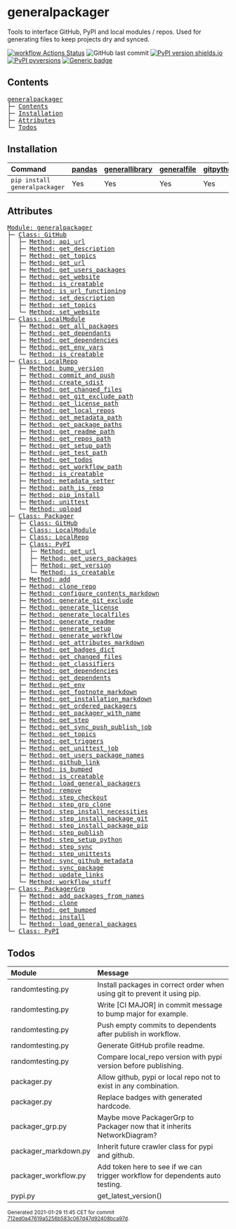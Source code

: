 # generalpackager
Tools to interface GitHub, PyPI and local modules / repos. Used for generating files to keep projects dry and synced.

[![workflow Actions Status](https://github.com/ManderaGeneral/generalpackager/workflows/workflow/badge.svg)](https://github.com/ManderaGeneral/generalpackager/actions)
![GitHub last commit](https://img.shields.io/github/last-commit/ManderaGeneral/generalpackager)
[![PyPI version shields.io](https://img.shields.io/pypi/v/generalpackager.svg)](https://pypi.org/project/generalpackager/)
[![PyPI pyversions](https://img.shields.io/pypi/pyversions/generalpackager.svg)](https://pypi.python.org/pypi/generalpackager/)
[![Generic badge](https://img.shields.io/badge/platforms-windows%20%7C%20ubuntu-blue.svg)](https://shields.io/)

## Contents
<pre>
<a href='#generalpackager'>generalpackager</a>
├─ <a href='#Contents'>Contents</a>
├─ <a href='#Installation'>Installation</a>
├─ <a href='#Attributes'>Attributes</a>
└─ <a href='#Todos'>Todos</a>
</pre>

## Installation
| Command                       | <a href='https://pypi.org/project/pandas'>pandas</a>   | <a href='https://pypi.org/project/generallibrary'>generallibrary</a>   | <a href='https://pypi.org/project/generalfile'>generalfile</a>   | <a href='https://pypi.org/project/gitpython'>gitpython</a>   | <a href='https://pypi.org/project/requests'>requests</a>   |
|:------------------------------|:-------------------------------------------------------|:-----------------------------------------------------------------------|:-----------------------------------------------------------------|:-------------------------------------------------------------|:-----------------------------------------------------------|
| `pip install generalpackager` | Yes                                                    | Yes                                                                    | Yes                                                              | Yes                                                          | Yes                                                        |

## Attributes
<pre>
<a href='https://github.com/ManderaGeneral/generalpackager/blob/712ed0a47619a5256b583c067d47d92408bca97d/generalpackager/__init__.py#L1'>Module: generalpackager</a>
├─ <a href='https://github.com/ManderaGeneral/generalpackager/blob/712ed0a47619a5256b583c067d47d92408bca97d/generalpackager/api/github.py#L9'>Class: GitHub</a>
│  ├─ <a href='https://github.com/ManderaGeneral/generalpackager/blob/712ed0a47619a5256b583c067d47d92408bca97d/generalpackager/api/github.py#L34'>Method: api_url</a>
│  ├─ <a href='https://github.com/ManderaGeneral/generalpackager/blob/712ed0a47619a5256b583c067d47d92408bca97d/generalpackager/api/github.py#L62'>Method: get_description</a>
│  ├─ <a href='https://github.com/ManderaGeneral/generalpackager/blob/712ed0a47619a5256b583c067d47d92408bca97d/generalpackager/api/github.py#L49'>Method: get_topics</a>
│  ├─ <a href='https://github.com/ManderaGeneral/generalpackager/blob/712ed0a47619a5256b583c067d47d92408bca97d/generalpackager/api/github.py#L25'>Method: get_url</a>
│  ├─ <a href='https://github.com/ManderaGeneral/generalpackager/blob/712ed0a47619a5256b583c067d47d92408bca97d/generalpackager/api/github.py#L87'>Method: get_users_packages</a>
│  ├─ <a href='https://github.com/ManderaGeneral/generalpackager/blob/712ed0a47619a5256b583c067d47d92408bca97d/generalpackager/api/github.py#L38'>Method: get_website</a>
│  ├─ <a href='https://github.com/ManderaGeneral/generalpackager/blob/712ed0a47619a5256b583c067d47d92408bca97d/generalpackager/api/github.py#L20'>Method: is_creatable</a>
│  ├─ <a href='https://github.com/ManderaGeneral/generalpackager/blob/712ed0a47619a5256b583c067d47d92408bca97d/generalpackager/api/github.py#L30'>Method: is_url_functioning</a>
│  ├─ <a href='https://github.com/ManderaGeneral/generalpackager/blob/712ed0a47619a5256b583c067d47d92408bca97d/generalpackager/api/github.py#L68'>Method: set_description</a>
│  ├─ <a href='https://github.com/ManderaGeneral/generalpackager/blob/712ed0a47619a5256b583c067d47d92408bca97d/generalpackager/api/github.py#L55'>Method: set_topics</a>
│  └─ <a href='https://github.com/ManderaGeneral/generalpackager/blob/712ed0a47619a5256b583c067d47d92408bca97d/generalpackager/api/github.py#L44'>Method: set_website</a>
├─ <a href='https://github.com/ManderaGeneral/generalpackager/blob/712ed0a47619a5256b583c067d47d92408bca97d/generalpackager/api/local_module.py#L8'>Class: LocalModule</a>
│  ├─ <a href='https://github.com/ManderaGeneral/generalpackager/blob/712ed0a47619a5256b583c067d47d92408bca97d/generalpackager/api/local_module.py#L43'>Method: get_all_packages</a>
│  ├─ <a href='https://github.com/ManderaGeneral/generalpackager/blob/712ed0a47619a5256b583c067d47d92408bca97d/generalpackager/api/local_module.py#L54'>Method: get_dependants</a>
│  ├─ <a href='https://github.com/ManderaGeneral/generalpackager/blob/712ed0a47619a5256b583c067d47d92408bca97d/generalpackager/api/local_module.py#L48'>Method: get_dependencies</a>
│  ├─ <a href='https://github.com/ManderaGeneral/generalpackager/blob/712ed0a47619a5256b583c067d47d92408bca97d/generalpackager/api/local_module.py#L34'>Method: get_env_vars</a>
│  └─ <a href='https://github.com/ManderaGeneral/generalpackager/blob/712ed0a47619a5256b583c067d47d92408bca97d/generalpackager/api/local_module.py#L20'>Method: is_creatable</a>
├─ <a href='https://github.com/ManderaGeneral/generalpackager/blob/712ed0a47619a5256b583c067d47d92408bca97d/generalpackager/api/local_repo.py#L13'>Class: LocalRepo</a>
│  ├─ <a href='https://github.com/ManderaGeneral/generalpackager/blob/712ed0a47619a5256b583c067d47d92408bca97d/generalpackager/api/local_repo.py#L162'>Method: bump_version</a>
│  ├─ <a href='https://github.com/ManderaGeneral/generalpackager/blob/712ed0a47619a5256b583c067d47d92408bca97d/generalpackager/api/local_repo.py#L145'>Method: commit_and_push</a>
│  ├─ <a href='https://github.com/ManderaGeneral/generalpackager/blob/712ed0a47619a5256b583c067d47d92408bca97d/generalpackager/api/local_repo.py#L177'>Method: create_sdist</a>
│  ├─ <a href='https://github.com/ManderaGeneral/generalpackager/blob/712ed0a47619a5256b583c067d47d92408bca97d/generalpackager/api/local_repo.py#L157'>Method: get_changed_files</a>
│  ├─ <a href='https://github.com/ManderaGeneral/generalpackager/blob/712ed0a47619a5256b583c067d47d92408bca97d/generalpackager/api/local_repo.py#L82'>Method: get_git_exclude_path</a>
│  ├─ <a href='https://github.com/ManderaGeneral/generalpackager/blob/712ed0a47619a5256b583c067d47d92408bca97d/generalpackager/api/local_repo.py#L90'>Method: get_license_path</a>
│  ├─ <a href='https://github.com/ManderaGeneral/generalpackager/blob/712ed0a47619a5256b583c067d47d92408bca97d/generalpackager/api/local_repo.py#L106'>Method: get_local_repos</a>
│  ├─ <a href='https://github.com/ManderaGeneral/generalpackager/blob/712ed0a47619a5256b583c067d47d92408bca97d/generalpackager/api/local_repo.py#L78'>Method: get_metadata_path</a>
│  ├─ <a href='https://github.com/ManderaGeneral/generalpackager/blob/712ed0a47619a5256b583c067d47d92408bca97d/generalpackager/api/local_repo.py#L102'>Method: get_package_paths</a>
│  ├─ <a href='https://github.com/ManderaGeneral/generalpackager/blob/712ed0a47619a5256b583c067d47d92408bca97d/generalpackager/api/local_repo.py#L74'>Method: get_readme_path</a>
│  ├─ <a href='https://github.com/ManderaGeneral/generalpackager/blob/712ed0a47619a5256b583c067d47d92408bca97d/generalpackager/api/local_repo.py#L47'>Method: get_repos_path</a>
│  ├─ <a href='https://github.com/ManderaGeneral/generalpackager/blob/712ed0a47619a5256b583c067d47d92408bca97d/generalpackager/api/local_repo.py#L86'>Method: get_setup_path</a>
│  ├─ <a href='https://github.com/ManderaGeneral/generalpackager/blob/712ed0a47619a5256b583c067d47d92408bca97d/generalpackager/api/local_repo.py#L98'>Method: get_test_path</a>
│  ├─ <a href='https://github.com/ManderaGeneral/generalpackager/blob/712ed0a47619a5256b583c067d47d92408bca97d/generalpackager/api/local_repo.py#L125'>Method: get_todos</a>
│  ├─ <a href='https://github.com/ManderaGeneral/generalpackager/blob/712ed0a47619a5256b583c067d47d92408bca97d/generalpackager/api/local_repo.py#L94'>Method: get_workflow_path</a>
│  ├─ <a href='https://github.com/ManderaGeneral/generalpackager/blob/712ed0a47619a5256b583c067d47d92408bca97d/generalpackager/api/local_repo.py#L60'>Method: is_creatable</a>
│  ├─ <a href='https://github.com/ManderaGeneral/generalpackager/blob/712ed0a47619a5256b583c067d47d92408bca97d/generalpackager/api/local_repo.py#L65'>Method: metadata_setter</a>
│  ├─ <a href='https://github.com/ManderaGeneral/generalpackager/blob/712ed0a47619a5256b583c067d47d92408bca97d/generalpackager/api/local_repo.py#L114'>Method: path_is_repo</a>
│  ├─ <a href='https://github.com/ManderaGeneral/generalpackager/blob/712ed0a47619a5256b583c067d47d92408bca97d/generalpackager/api/local_repo.py#L166'>Method: pip_install</a>
│  ├─ <a href='https://github.com/ManderaGeneral/generalpackager/blob/712ed0a47619a5256b583c067d47d92408bca97d/generalpackager/api/local_repo.py#L172'>Method: unittest</a>
│  └─ <a href='https://github.com/ManderaGeneral/generalpackager/blob/712ed0a47619a5256b583c067d47d92408bca97d/generalpackager/api/local_repo.py#L185'>Method: upload</a>
├─ <a href='https://github.com/ManderaGeneral/generalpackager/blob/712ed0a47619a5256b583c067d47d92408bca97d/generalpackager/packager.py#L16'>Class: Packager</a>
│  ├─ <a href='https://github.com/ManderaGeneral/generalpackager/blob/712ed0a47619a5256b583c067d47d92408bca97d/generalpackager/api/github.py#L9'>Class: GitHub</a>
│  ├─ <a href='https://github.com/ManderaGeneral/generalpackager/blob/712ed0a47619a5256b583c067d47d92408bca97d/generalpackager/api/local_module.py#L8'>Class: LocalModule</a>
│  ├─ <a href='https://github.com/ManderaGeneral/generalpackager/blob/712ed0a47619a5256b583c067d47d92408bca97d/generalpackager/api/local_repo.py#L13'>Class: LocalRepo</a>
│  ├─ <a href='https://github.com/ManderaGeneral/generalpackager/blob/712ed0a47619a5256b583c067d47d92408bca97d/generalpackager/api/pypi.py#L8'>Class: PyPI</a>
│  │  ├─ <a href='https://github.com/ManderaGeneral/generalpackager/blob/712ed0a47619a5256b583c067d47d92408bca97d/generalpackager/api/pypi.py#L21'>Method: get_url</a>
│  │  ├─ <a href='https://github.com/ManderaGeneral/generalpackager/blob/712ed0a47619a5256b583c067d47d92408bca97d/generalpackager/api/pypi.py#L26'>Method: get_users_packages</a>
│  │  ├─ <a href='https://github.com/ManderaGeneral/generalpackager/blob/712ed0a47619a5256b583c067d47d92408bca97d/generalpackager/api/pypi.py#L33'>Method: get_version</a>
│  │  └─ <a href='https://github.com/ManderaGeneral/generalpackager/blob/712ed0a47619a5256b583c067d47d92408bca97d/generalpackager/api/pypi.py#L16'>Method: is_creatable</a>
│  ├─ <a href='https://github.com/ManderaGeneral/generalpackager/blob/712ed0a47619a5256b583c067d47d92408bca97d/generalpackager/packager_relations.py#L6'>Method: add</a>
│  ├─ <a href='https://github.com/ManderaGeneral/generalpackager/blob/712ed0a47619a5256b583c067d47d92408bca97d/generalpackager/packager_github.py#L16'>Method: clone_repo</a>
│  ├─ <a href='https://github.com/ManderaGeneral/generalpackager/blob/712ed0a47619a5256b583c067d47d92408bca97d/generalpackager/packager_markdown.py#L46'>Method: configure_contents_markdown</a>
│  ├─ <a href='https://github.com/ManderaGeneral/generalpackager/blob/712ed0a47619a5256b583c067d47d92408bca97d/generalpackager/packager_files.py#L94'>Method: generate_git_exclude</a>
│  ├─ <a href='https://github.com/ManderaGeneral/generalpackager/blob/712ed0a47619a5256b583c067d47d92408bca97d/generalpackager/packager_files.py#L100'>Method: generate_license</a>
│  ├─ <a href='https://github.com/ManderaGeneral/generalpackager/blob/712ed0a47619a5256b583c067d47d92408bca97d/generalpackager/packager.py#L89'>Method: generate_localfiles</a>
│  ├─ <a href='https://github.com/ManderaGeneral/generalpackager/blob/712ed0a47619a5256b583c067d47d92408bca97d/generalpackager/packager_files.py#L128'>Method: generate_readme</a>
│  ├─ <a href='https://github.com/ManderaGeneral/generalpackager/blob/712ed0a47619a5256b583c067d47d92408bca97d/generalpackager/packager_files.py#L47'>Method: generate_setup</a>
│  ├─ <a href='https://github.com/ManderaGeneral/generalpackager/blob/712ed0a47619a5256b583c067d47d92408bca97d/generalpackager/packager_files.py#L112'>Method: generate_workflow</a>
│  ├─ <a href='https://github.com/ManderaGeneral/generalpackager/blob/712ed0a47619a5256b583c067d47d92408bca97d/generalpackager/packager_markdown.py#L75'>Method: get_attributes_markdown</a>
│  ├─ <a href='https://github.com/ManderaGeneral/generalpackager/blob/712ed0a47619a5256b583c067d47d92408bca97d/generalpackager/packager_markdown.py#L8'>Method: get_badges_dict</a>
│  ├─ <a href='https://github.com/ManderaGeneral/generalpackager/blob/712ed0a47619a5256b583c067d47d92408bca97d/generalpackager/packager_files.py#L35'>Method: get_changed_files</a>
│  ├─ <a href='https://github.com/ManderaGeneral/generalpackager/blob/712ed0a47619a5256b583c067d47d92408bca97d/generalpackager/packager_metadata.py#L26'>Method: get_classifiers</a>
│  ├─ <a href='https://github.com/ManderaGeneral/generalpackager/blob/712ed0a47619a5256b583c067d47d92408bca97d/generalpackager/packager_relations.py#L56'>Method: get_dependencies</a>
│  ├─ <a href='https://github.com/ManderaGeneral/generalpackager/blob/712ed0a47619a5256b583c067d47d92408bca97d/generalpackager/packager_relations.py#L62'>Method: get_dependents</a>
│  ├─ <a href='https://github.com/ManderaGeneral/generalpackager/blob/712ed0a47619a5256b583c067d47d92408bca97d/generalpackager/packager_workflow.py#L75'>Method: get_env</a>
│  ├─ <a href='https://github.com/ManderaGeneral/generalpackager/blob/712ed0a47619a5256b583c067d47d92408bca97d/generalpackager/packager_markdown.py#L82'>Method: get_footnote_markdown</a>
│  ├─ <a href='https://github.com/ManderaGeneral/generalpackager/blob/712ed0a47619a5256b583c067d47d92408bca97d/generalpackager/packager_markdown.py#L21'>Method: get_installation_markdown</a>
│  ├─ <a href='https://github.com/ManderaGeneral/generalpackager/blob/712ed0a47619a5256b583c067d47d92408bca97d/generalpackager/packager_relations.py#L68'>Method: get_ordered_packagers</a>
│  ├─ <a href='https://github.com/ManderaGeneral/generalpackager/blob/712ed0a47619a5256b583c067d47d92408bca97d/generalpackager/packager_relations.py#L31'>Method: get_packager_with_name</a>
│  ├─ <a href='https://github.com/ManderaGeneral/generalpackager/blob/712ed0a47619a5256b583c067d47d92408bca97d/generalpackager/packager_workflow.py#L30'>Method: get_step</a>
│  ├─ <a href='https://github.com/ManderaGeneral/generalpackager/blob/712ed0a47619a5256b583c067d47d92408bca97d/generalpackager/packager_workflow.py#L130'>Method: get_sync_push_publish_job</a>
│  ├─ <a href='https://github.com/ManderaGeneral/generalpackager/blob/712ed0a47619a5256b583c067d47d92408bca97d/generalpackager/packager_metadata.py#L16'>Method: get_topics</a>
│  ├─ <a href='https://github.com/ManderaGeneral/generalpackager/blob/712ed0a47619a5256b583c067d47d92408bca97d/generalpackager/packager_workflow.py#L22'>Method: get_triggers</a>
│  ├─ <a href='https://github.com/ManderaGeneral/generalpackager/blob/712ed0a47619a5256b583c067d47d92408bca97d/generalpackager/packager_workflow.py#L101'>Method: get_unittest_job</a>
│  ├─ <a href='https://github.com/ManderaGeneral/generalpackager/blob/712ed0a47619a5256b583c067d47d92408bca97d/generalpackager/packager_relations.py#L74'>Method: get_users_package_names</a>
│  ├─ <a href='https://github.com/ManderaGeneral/generalpackager/blob/712ed0a47619a5256b583c067d47d92408bca97d/generalpackager/packager_markdown.py#L67'>Method: github_link</a>
│  ├─ <a href='https://github.com/ManderaGeneral/generalpackager/blob/712ed0a47619a5256b583c067d47d92408bca97d/generalpackager/packager_metadata.py#L32'>Method: is_bumped</a>
│  ├─ <a href='https://github.com/ManderaGeneral/generalpackager/blob/712ed0a47619a5256b583c067d47d92408bca97d/generalpackager/packager.py#L48'>Method: is_creatable</a>
│  ├─ <a href='https://github.com/ManderaGeneral/generalpackager/blob/712ed0a47619a5256b583c067d47d92408bca97d/generalpackager/packager_relations.py#L45'>Method: load_general_packagers</a>
│  ├─ <a href='https://github.com/ManderaGeneral/generalpackager/blob/712ed0a47619a5256b583c067d47d92408bca97d/generalpackager/packager_relations.py#L15'>Method: remove</a>
│  ├─ <a href='https://github.com/ManderaGeneral/generalpackager/blob/712ed0a47619a5256b583c067d47d92408bca97d/generalpackager/packager_workflow.py#L38'>Method: step_checkout</a>
│  ├─ <a href='https://github.com/ManderaGeneral/generalpackager/blob/712ed0a47619a5256b583c067d47d92408bca97d/generalpackager/packager_workflow.py#L148'>Method: step_grp_clone</a>
│  ├─ <a href='https://github.com/ManderaGeneral/generalpackager/blob/712ed0a47619a5256b583c067d47d92408bca97d/generalpackager/packager_workflow.py#L52'>Method: step_install_necessities</a>
│  ├─ <a href='https://github.com/ManderaGeneral/generalpackager/blob/712ed0a47619a5256b583c067d47d92408bca97d/generalpackager/packager_workflow.py#L66'>Method: step_install_package_git</a>
│  ├─ <a href='https://github.com/ManderaGeneral/generalpackager/blob/712ed0a47619a5256b583c067d47d92408bca97d/generalpackager/packager_workflow.py#L59'>Method: step_install_package_pip</a>
│  ├─ <a href='https://github.com/ManderaGeneral/generalpackager/blob/712ed0a47619a5256b583c067d47d92408bca97d/generalpackager/packager_workflow.py#L96'>Method: step_publish</a>
│  ├─ <a href='https://github.com/ManderaGeneral/generalpackager/blob/712ed0a47619a5256b583c067d47d92408bca97d/generalpackager/packager_workflow.py#L45'>Method: step_setup_python</a>
│  ├─ <a href='https://github.com/ManderaGeneral/generalpackager/blob/712ed0a47619a5256b583c067d47d92408bca97d/generalpackager/packager_workflow.py#L90'>Method: step_sync</a>
│  ├─ <a href='https://github.com/ManderaGeneral/generalpackager/blob/712ed0a47619a5256b583c067d47d92408bca97d/generalpackager/packager_workflow.py#L85'>Method: step_unittests</a>
│  ├─ <a href='https://github.com/ManderaGeneral/generalpackager/blob/712ed0a47619a5256b583c067d47d92408bca97d/generalpackager/packager_github.py#L8'>Method: sync_github_metadata</a>
│  ├─ <a href='https://github.com/ManderaGeneral/generalpackager/blob/712ed0a47619a5256b583c067d47d92408bca97d/generalpackager/packager.py#L95'>Method: sync_package</a>
│  ├─ <a href='https://github.com/ManderaGeneral/generalpackager/blob/712ed0a47619a5256b583c067d47d92408bca97d/generalpackager/packager_relations.py#L21'>Method: update_links</a>
│  └─ <a href='https://github.com/ManderaGeneral/generalpackager/blob/712ed0a47619a5256b583c067d47d92408bca97d/generalpackager/packager_workflow.py#L155'>Method: workflow_stuff</a>
├─ <a href='https://github.com/ManderaGeneral/generalpackager/blob/712ed0a47619a5256b583c067d47d92408bca97d/generalpackager/packager_grp.py#L13'>Class: PackagerGrp</a>
│  ├─ <a href='https://github.com/ManderaGeneral/generalpackager/blob/712ed0a47619a5256b583c067d47d92408bca97d/generalpackager/packager_grp.py#L27'>Method: add_packages_from_names</a>
│  ├─ <a href='https://github.com/ManderaGeneral/generalpackager/blob/712ed0a47619a5256b583c067d47d92408bca97d/generalpackager/packager_grp.py#L31'>Method: clone</a>
│  ├─ <a href='https://github.com/ManderaGeneral/generalpackager/blob/712ed0a47619a5256b583c067d47d92408bca97d/generalpackager/packager_grp.py#L41'>Method: get_bumped</a>
│  ├─ <a href='https://github.com/ManderaGeneral/generalpackager/blob/712ed0a47619a5256b583c067d47d92408bca97d/generalpackager/packager_grp.py#L36'>Method: install</a>
│  └─ <a href='https://github.com/ManderaGeneral/generalpackager/blob/712ed0a47619a5256b583c067d47d92408bca97d/generalpackager/packager_grp.py#L23'>Method: load_general_packages</a>
└─ <a href='https://github.com/ManderaGeneral/generalpackager/blob/712ed0a47619a5256b583c067d47d92408bca97d/generalpackager/api/pypi.py#L8'>Class: PyPI</a>
</pre>

## Todos
| Module               | Message                                                                       |
|:---------------------|:------------------------------------------------------------------------------|
| randomtesting.py     | Install packages in correct order when using git to prevent it using pip.     |
| randomtesting.py     | Write [CI MAJOR] in commit message to bump major for example.                 |
| randomtesting.py     | Push empty commits to dependents after publish in workflow.                   |
| randomtesting.py     | Generate GitHub profile readme.                                               |
| randomtesting.py     | Compare local\_repo version with pypi version before publishing.               |
| packager.py          | Allow github, pypi or local repo not to exist in any combination.             |
| packager.py          | Replace badges with generated hardcode.                                       |
| packager\_grp.py      | Maybe move PackagerGrp to Packager now that it inherits NetworkDiagram?       |
| packager\_markdown.py | Inherit future crawler class for pypi and github.                             |
| packager\_workflow.py | Add token here to see if we can trigger workflow for dependents auto testing. |
| pypi.py              | get\_latest\_version()                                                          |

<sup>
Generated 2021-01-29 11:45 CET for commit <a href='https://github.com/ManderaGeneral/generalpackager/commit/712ed0a47619a5256b583c067d47d92408bca97d'>712ed0a47619a5256b583c067d47d92408bca97d</a>.
</sup>
